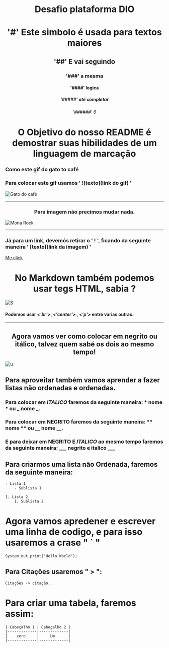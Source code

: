 # <center> Desafio plataforma DIO</center>
 
# <center>'#' Este simbolo é usada para textos maiores</center>

## <center>'##' E vai seguindo </center>

### <center>'###' a mesma</center>

#### <center>'####' logica</center>

##### <center>'#####' até completar</center>

###### <center>'######' 6 </center>

# <center> O Objetivo do nosso README é demostrar suas hibilidades de um linguagem de marcação </center>

### Como este gif do gato to café
### Para colocar este gif usamos ' ![texto](link do gif) '
![Gato do café](https://media3.giphy.com/media/v1.Y2lkPTc5MGI3NjExZmUzem9qaWZ1eDVybzN4NWd1cGc1dHV5OXQweDJtZnVuaDRhdGd0aiZlcD12MV9pbnRlcm5hbF9naWZfYnlfaWQmY3Q9Zw/3nbxypT20Ulmo/giphy.gif)

------------------

### <center> Para imagem não precimos mudar nada. </center>
![Mona Rock](https://s2-techtudo.glbimg.com/Bxr-QA4_gL25CarCCxr9JQFybt8=/0x0:1024x609/924x0/smart/filters:strip_icc()/i.s3.glbimg.com/v1/AUTH_08fbf48bc0524877943fe86e43087e7a/internal_photos/bs/2022/c/u/15eppqSmeTdHkoAKM0Uw/dall-e-2.jpg)

------------------

### Já para um link, devemós retirar o ' ! ', ficando da seguinte maneira ' [texto](link da imagem) '
[Me click](https://blog.ebaconline.com.br/blog/wp-content/uploads/2023/11/image2-2.png) 

# <center> No Markdown também podemos usar tegs HTML, sabia ? </center>
![S](https://encrypted-tbn0.gstatic.com/images?q=tbn:ANd9GcQw6FbdhnWx3ZJoig5QIUp6caqH-w8cx5gkoohDAsILHw&s)

#### Podemos usar ___<'br'>___, ___<'center'>___ , ___<'p'>___ entre varias outras.
------------
## <center>Agora vamos ver como colocar em negrito ou itálico, talvez quem sabé os dois ao mesmo tempo!</center>
![u](https://encrypted-tbn0.gstatic.com/images?q=tbn:ANd9GcRzcn1AqFk9MCcdEDLuYpv4IzfrRnZm5oB09McZanioYA&s)

## Para aproveitar também vamos aprender a fazer listas não ordenadas e ordenadas.

### Para colocar em *ITALICO* faremos da seguinte maneira: * nome * ou _ nome _. 
### Para colocar em **NEGRITO** faremos da seguinte maneira: ** nome ** ou __ nome __.
### E para deixar em **NEGRITO** E *ITALICO* ao mesmo tempo faremos da seguinte maneira: ___ negrito e italico ___

## Para criarmos uma lista não Ordenada, faremos da seguinte maneira:
    - Lista 1
        - Sublista 1
    
    1. Lista 2
        1. Sublista 2

# Agora vamos apredener e escrever uma linha de codigo, e para isso usaremos a crase " ` "
``` System.out.print("Hello World"); ```

## Para Citações usaremos " > ":
    Citações -> citação.

# Para criar uma tabela, faremos assim:
    | Cabeçalho 1 | Cabeçalho 2 |
    |-------------|-------------|
    |    zero     |     Um      |
    |-------------|-------------|
